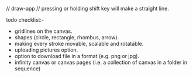 // draw-app
// pressing or holding shift key will make a straight line.




todo checklist:-
- gridlines on the canvas.
- shapes (circle, rectangle, rhombus, arrow).
- making every stroke movable, scalable and rotatable.
- uploading pictures option.
- option to download file in a format (e.g. png or jpg).
- infinity canvas or canvas pages (i.e. a collection of canvas in a folder in sequence)
